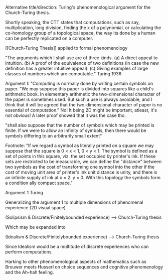 Alternative title/direction: Turing's phenomenological argument for the Church-Turing thesis. 


Shortly speaking, the CTT states that computations, such as say, multiplication, long division, finding the x of a polynomial, or calculating the co-homology group of a topological space, the way its done by a human can be perfectly replicated on a computer. 



[[Church-Turing Thesis]] applied to formal phenomenology


"The arguments which I shall use are of three kinds. 
(a) A direct appeal to intuition. 
(b) A proof of the equivalence of two definitions (in case the new definition has a greater intuitive appeal). 
(c) Giving examples of large classes of numbers which are computable." 
Turing 1936


Argument I:
"Computing is normally done by writing certain symbols on paper. "We may suppose this paper is divided into squares like a child's arithmetic book. In elementary arithmetic the two-dimensional character of the paper is sometimes used. But such a use is always avoidable, and I think that it will be agreed that the two-dimensional character of paper is no essential of computation."
No! It being 2D might be important, atleast, it's not obvious! A later proof showed that it was the case tho. 



"shall also suppose that the number of symbols which may be printed is finite. If we were to allow an infinity of symbols, then there would be symbols differing to an arbitrarily small extent"

Footnote: "If we regard a symbol as literally printed on a square we may suppose that the square is 0 < x < 1, 0 < y < 1. The symbol is defined as a set of points in this square, viz. the set occupied by printer's ink. If these sets are restricted to be measurable, we can define the "distance" between two symbols as the cost of transforming one symbol into the other if the cost of moving unit area of printer's ink unit distance is unity, and there is an infinite supply of ink at x = 2. y = 0. With this topology the symbols form a condition ally compact space."



Argument 1 Turing



Generalizing the argument 1 to multiple dimensions of phenomenal experience (2D visual space)



(Solipsism & Discrete/Finitelybounded experience) --> Church-Turing thesis

Which may be expanded into

(Idealism & Discrete/Finitelybounded experience) --> Church-Turing thesis


Since Idealism would be a multitude of discrete experiences who can perform computations. 




Harking to other phenomenological aspects of mathematics such as Brouwer meets Husserl on choice sequences and cognitive phenomenology and the Ah-hah feeling. 





